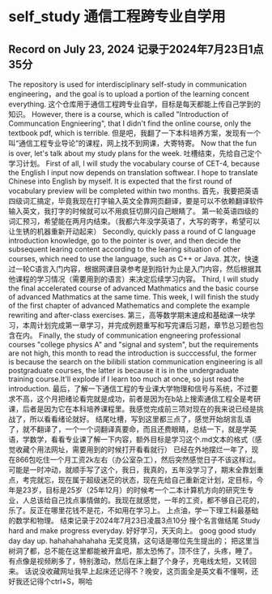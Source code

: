 # self_study 通信工程跨专业自学用
## Record on July 23, 2024  记录于2024年7月23日1点35分
The repository is used for interdisciplinary self-study in communication engineering，and the goal is to upload a portion of the learning concent everything.
这个仓库用于通信工程跨专业自学，目标是每天都能上传自己学到的知识。
However, there is a course, which is called "Introduction of Communcation Engnieering", that I didn't find the online course, only the textbook pdf, which is terrible.
但是吧，我翻了一下本科培养方案，发现有一个叫“通信工程专业导论”的课程，网上找不到网课，大寄特寄。
Now that the fun is over, let's talk about my study plans for the week.
吐槽结束，先给自己定个学习计划。
First of all, I will study the vocabulary course of CET-4, because the English I input now depends on translation softwear. I hope to translate Chinese into English by myself.
It is expected that the first round of vocabulary preview will be completed within two months.
首先，我要把英语四级词汇搞定，毕竟我现在打字输入英文全靠网页翻译，要是可以不依赖翻译软件输入英文，我打字的时候就可以不用疯狂切屏闪自己眼睛了。
第一轮英语四级的词汇预习，希望能在两月内结束。（我都六年没学英语了，大写的寄字，希望可以让生锈的机器重新开动起来）
Secondly, quickly pass a round of C language introduction knowledge, go to the pointer is over, and then decide the subsequent learing content according to the learing situation of other courses, which need to use the language, such as C++ or Java.
其次，快速过一轮C语言入门内容，根据网课目录参考是到指针为止是入门内容，然后根据其他课程的学习情况（需要用到的语言）来决定后续学习内容。
Third, I will study the final accelerated course of advanced Mathmatics and the basic course of advanced Mathmatics at the same time. This week, I will finish the study of the first chapter of advanced Mathematics and complete the example rewriting and after-class exercises.
第三，高等数学期末速成和基础课一块学习，本周计划完成第一章学习，并完成例题重写和写完课后习题，章节总习题也包含在内。
Finally, the study of communication engneering professional courses "college physics A" and "signal and system", but the requirements are not high, this month to read the introduction is succcessful, the former is because the search on the bilibili station communication engineering is all postgraduate courses, the latter is because it is in the undergraduate training course.It'll explode if I learn too much at once, so just read the introduction.
最后，了解一下通信工程的专业课大学物理和信号与系统，不过要求不高，这个月把绪论看完就是成功，前者是因为在b站上搜索通信工程全是考研课，后者是因为它在本科培养课程里。我感觉完成前三项对现在的我来说已经是挑战了，所以看看绪论就好。
结尾吐槽，写到这里都三点了，感觉开始胡言乱语了，就不翻译了，一个一个词翻译真要命，而且还费眼睛，总结一下，就是学英语，学数学，看看专业课了解一下内容，额外目标是学习这个.md文本的格式（感觉收藏个用法网址，需要用到的时候打开看看就行）
已经在外地摆烂一年了，现在866包吃住一个月工资2k左右（办公室杂工），然后突然感觉日子不该这样过。可能是一时冲动，就顺手写了这个，我日，我真的，五年没学习了，期末全靠划重点，考完就忘，现在属于超级迷茫的状态，现在先给自己重新定计划，定目标，今年是23岁，目标是25岁（25年12月）的时候考一个二本计算机方向的研究生专业，人总该给自己找点事情做的。我现在就感觉，一年的工资，都不够自己花的，乐了。反正在哪里花钱不是花，不如用在学习上。
上点油，学一下理工科最基础的数学和物理。
结束记录于2024年7月23日凌晨3点10分
搜个名言做结尾
Study hard and make progress everyday.
好好学习，天天向上。
goog good study day day up. hahahahahahaha
无奖竞猜，这句话是哪位先生提出的；
把这里当树洞了都，总不能在这里都能被开盒吧，那太恐怖了。顶不住了，头疼，睡了。
有点像是视频刷多了，特别激动，然后在床上翻了个身子，充电线太短，又转回来。
话说没收藏网址我早上起床还记得不？晚安，这页面全是英文看不懂啊，还好我还记得个ctrl+S，啊哈

